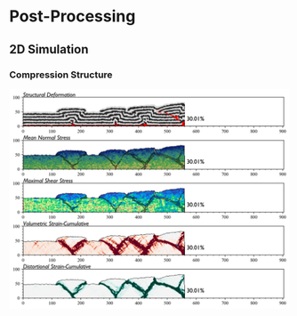 # Post-Processing
## 2D Simulation
### Compression Structure
![Image text](https://github.com/jerryweihuajing/Post-Processing/blob/master/Show/integral%20analysis%20(standard).png)
